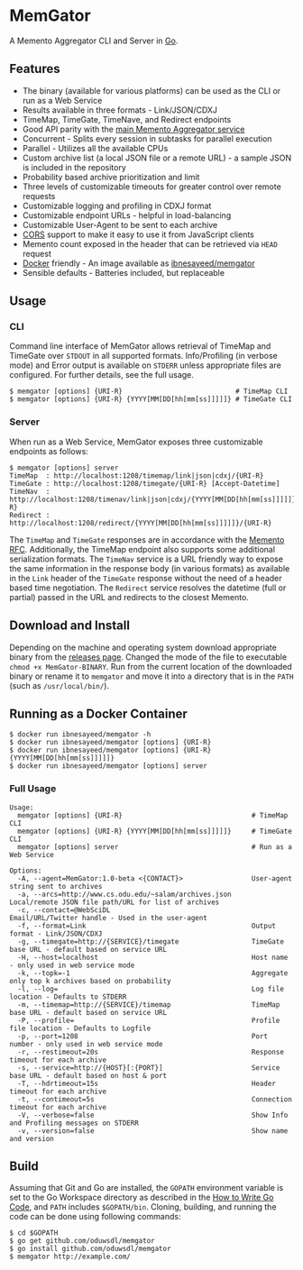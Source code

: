 # MemGator

A Memento Aggregator CLI and Server in [Go](https://golang.org/).

## Features

* The binary (available for various platforms) can be used as the CLI or run as a Web Service
* Results available in three formats - Link/JSON/CDXJ
* TimeMap, TimeGate, TimeNave, and Redirect endpoints
* Good API parity with the [main Memento Aggregator service](http://timetravel.mementoweb.org/guide/api/)
* Concurrent - Splits every session in subtasks for parallel execution
* Parallel - Utilizes all the available CPUs
* Custom archive list (a local JSON file or a remote URL) - a sample JSON is included in the repository
* Probability based archive prioritization and limit
* Three levels of customizable timeouts for greater control over remote requests
* Customizable logging and profiling in CDXJ format
* Customizable endpoint URLs - helpful in load-balancing
* Customizable User-Agent to be sent to each archive
* [CORS](http://www.w3.org/TR/cors/) support to make it easy to use it from JavaScript clients
* Memento count exposed in the header that can be retrieved via `HEAD` request
* [Docker](https://www.docker.com/) friendly - An image available as [ibnesayeed/memgator](https://hub.docker.com/r/ibnesayeed/memgator/)
* Sensible defaults - Batteries included, but replaceable

## Usage

### CLI

Command line interface of MemGator allows retrieval of TimeMap and TimeGate over `STDOUT` in all supported formats. Info/Profiling (in verbose mode) and Error output is available on `STDERR` unless appropriate files are configured. For further details, see the full usage.

```
$ memgator [options] {URI-R}                            # TimeMap CLI
$ memgator [options] {URI-R} {YYYY[MM[DD[hh[mm[ss]]]]]} # TimeGate CLI
```

### Server

When run as a Web Service, MemGator exposes three customizable endpoints as follows:

```
$ memgator [options] server
TimeMap  : http://localhost:1208/timemap/link|json|cdxj/{URI-R}
TimeGate : http://localhost:1208/timegate/{URI-R} [Accept-Datetime]
TimeNav  : http://localhost:1208/timenav/link|json|cdxj/{YYYY[MM[DD[hh[mm[ss]]]]]}/{URI-R}
Redirect : http://localhost:1208/redirect/{YYYY[MM[DD[hh[mm[ss]]]]]}/{URI-R}
```

The `TimeMap` and `TimeGate` responses are in accordance with the [Memento RFC](http://tools.ietf.org/html/rfc7089). Additionally, the TimeMap endpoint also supports some additional serialization formats. The `TimeNav` service is a URL friendly way to expose the same information in the response body (in various formats) as available in the `Link` header of the `TimeGate` response without the need of a header based time negotiation. The `Redirect` service resolves the datetime (full or partial) passed in the URL and redirects to the closest Memento.

## Download and Install

Depending on the machine and operating system download appropriate binary from the [releases page](https://github.com/oduwsdl/memgator/releases). Changed the mode of the file to executable `chmod +x MemGator-BINARY`. Run from the current location of the downloaded binary or rename it to `memgator` and move it into a directory that is in the `PATH` (such as `/usr/local/bin/`).

## Running as a Docker Container

```
$ docker run ibnesayeed/memgator -h
$ docker run ibnesayeed/memgator [options] {URI-R}
$ docker run ibnesayeed/memgator [options] {URI-R} {YYYY[MM[DD[hh[mm[ss]]]]]}
$ docker run ibnesayeed/memgator [options] server
```

### Full Usage

```
Usage:
  memgator [options] {URI-R}                                # TimeMap CLI
  memgator [options] {URI-R} {YYYY[MM[DD[hh[mm[ss]]]]]}     # TimeGate CLI
  memgator [options] server                                 # Run as a Web Service

Options:
  -A, --agent=MemGator:1.0-beta <{CONTACT}>                 User-agent string sent to archives
  -a, --arcs=http://www.cs.odu.edu/~salam/archives.json     Local/remote JSON file path/URL for list of archives
  -c, --contact=@WebSciDL                                   Email/URL/Twitter handle - Used in the user-agent
  -f, --format=Link                                         Output format - Link/JSON/CDXJ
  -g, --timegate=http://{SERVICE}/timegate                  TimeGate base URL - default based on service URL
  -H, --host=localhost                                      Host name - only used in web service mode
  -k, --topk=-1                                             Aggregate only top k archives based on probability
  -l, --log=                                                Log file location - Defaults to STDERR
  -m, --timemap=http://{SERVICE}/timemap                    TimeMap base URL - default based on service URL
  -P, --profile=                                            Profile file location - Defaults to Logfile
  -p, --port=1208                                           Port number - only used in web service mode
  -r, --restimeout=20s                                      Response timeout for each archive
  -s, --service=http://{HOST}[:{PORT}]                      Service base URL - default based on host & port
  -T, --hdrtimeout=15s                                      Header timeout for each archive
  -t, --contimeout=5s                                       Connection timeout for each archive
  -V, --verbose=false                                       Show Info and Profiling messages on STDERR
  -v, --version=false                                       Show name and version
```

## Build

Assuming that Git and Go are installed, the `GOPATH` environment variable is set to the Go Workspace directory as described in the [How to Write Go Code](https://golang.org/doc/code.html), and `PATH` includes `$GOPATH/bin`. Cloning, building, and running the code can be done using following commands:

```
$ cd $GOPATH
$ go get github.com/oduwsdl/memgator
$ go install github.com/oduwsdl/memgator
$ memgator http://example.com/
```
